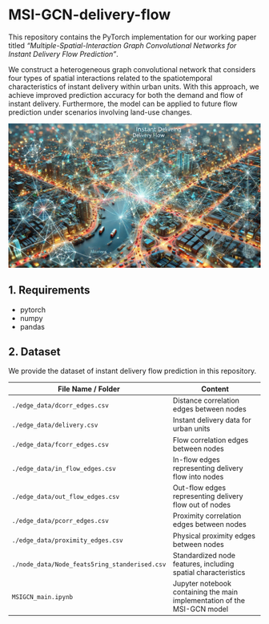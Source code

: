 # MSI-GCN-delivery-flow

This repository contains the PyTorch implementation for our working paper titled *“Multiple-Spatial-Interaction Graph Convolutional Networks for Instant Delivery Flow Prediction”*.

We construct a heterogeneous graph convolutional network that considers four types of spatial interactions related to the spatiotemporal characteristics of instant delivery within urban units. With this approach, we achieve improved prediction accuracy for both the demand and flow of instant delivery. Furthermore, the model can be applied to future flow prediction under scenarios involving land-use changes.


![Pipeline](/assets/key_vision.png)

## 1. Requirements
- pytorch
- numpy
- pandas

## 2. Dataset
We provide the dataset of instant delivery flow prediction in this repository.

| File Name / Folder                          | Content                                                             |
| ------------------------------------------- | ------------------------------------------------------------------- |
| `./edge_data/dcorr_edges.csv`               | Distance correlation edges between nodes                             |
| `./edge_data/delivery.csv`                  | Instant delivery data for urban units                                |
| `./edge_data/fcorr_edges.csv`               | Flow correlation edges between nodes                                 |
| `./edge_data/in_flow_edges.csv`             | In-flow edges representing delivery flow into nodes                  |
| `./edge_data/out_flow_edges.csv`            | Out-flow edges representing delivery flow out of nodes               |
| `./edge_data/pcorr_edges.csv`               | Proximity correlation edges between nodes                            |
| `./edge_data/proximity_edges.csv`           | Physical proximity edges between nodes                               |
| `./node_data/Node_feats5ring_standerised.csv` | Standardized node features, including spatial characteristics         |
| `MSIGCN_main.ipynb`                         | Jupyter notebook containing the main implementation of the MSI-GCN model |

